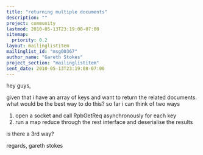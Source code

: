 ```yaml
---
title: "returning multiple documents"
description: ""
project: community
lastmod: 2010-05-13T23:19:08-07:00
sitemap:
  priority: 0.2
layout: mailinglistitem
mailinglist_id: "msg00367"
author_name: "Gareth Stokes"
project_section: "mailinglistitem"
sent_date: 2010-05-13T23:19:08-07:00
---
```



hey guys,

given that i have an array of keys and want to return the related documents.
what would be the best way to do this?
so far i can think of two ways

1. open a socket and call RpbGetReq asynchronously for each key
2. run a map reduce through the rest interface and deserialise the results

is there a 3rd way?

regards,
gareth stokes

